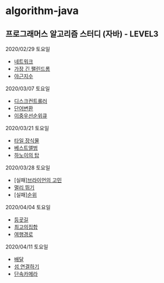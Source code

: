# algorithm-java
## 프로그래머스 알고리즘 스터디 (자바) - LEVEL3

2020/02/29 토요일
- [네트워크](https://programmers.co.kr/learn/courses/30/lessons/43162)
- [가장 긴 팰린드롬](https://programmers.co.kr/learn/courses/30/lessons/12904)
- [야근지수](https://programmers.co.kr/learn/courses/30/lessons/12927)

2020/03/07 토요일
- [디스크컨트롤러](https://programmers.co.kr/learn/courses/30/lessons/42627)
- [단어변환](https://programmers.co.kr/learn/courses/30/lessons/43163)
- [이중우선순위큐](https://programmers.co.kr/learn/courses/30/lessons/42628)

2020/03/21 토요일
- [타일 장식물](https://programmers.co.kr/learn/courses/30/lessons/43104)
- [베스트앨범](https://programmers.co.kr/learn/courses/30/lessons/42579)
- [하노이의 탑](https://programmers.co.kr/learn/courses/30/lessons/12946)

2020/03/28 토요일
- [실패][브라이언의 고민](https://programmers.co.kr/learn/courses/30/lessons/1830)
- [멀리 뛰기](https://programmers.co.kr/learn/courses/30/lessons/12914)
- [실패][순위](https://programmers.co.kr/learn/courses/30/lessons/49191)

2020/04/04 토요일
- [등굣길](https://programmers.co.kr/learn/courses/30/lessons/42898)
- [최고의집합](https://programmers.co.kr/learn/courses/30/lessons/12938)
- [여행경로](https://programmers.co.kr/learn/courses/30/lessons/43164)

2020/04/11 토요일
- [배달](https://programmers.co.kr/learn/courses/30/lessons/12978)
- [섬 연결하기](https://programmers.co.kr/learn/courses/30/lessons/42861)
- [단속카메라](https://programmers.co.kr/learn/courses/30/lessons/42884)